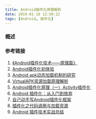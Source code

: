 ```yaml
---
title: Android插件化原理解析
date: 2019-01-10 12:50:22
tags: [Android, 插件化]
---
```


### 概述

>

<!--more-->



### 参考链接

1. [《Android插件化技术——原理篇》](https://mp.weixin.qq.com/s?__biz=MzA3NTYzODYzMg==&mid=2653579547&idx=1&sn=9f782f6c91c20fd0b17a6c3762b6e06a&chksm=84b3bb1cb3c4320ad660e3a4a274aa2e433bf0401389f38be337d01d2ba604714303e169d48a&mpshare=1&scene=23&srcid=0111lAPa4UGPssFMoc05pgLP#rd)
2. [Android插件化初体验](https://blog.csdn.net/zly921112/article/details/85287437)
3. [Android apk动态加载机制的研究](https://blog.csdn.net/singwhatiwanna/article/details/22597587)
4. [VirtualAPK资源加载原理解析](https://www.notion.so/VirtualAPK-1fce1a910c424937acde9528d2acd537)
5. [Android插件化原理（一）Activity插件化](https://blog.csdn.net/itachi85/article/details/80574390)
6. [Android 插件化：从入门到放弃](https://www.infoq.cn/article/android-plug-ins-from-entry-to-give-up)
7. [自己动手写Android插件化框架](https://www.jianshu.com/p/3260baad0979)
8. [插件化之代码调用与加载资源](https://www.jianshu.com/p/1bf0fd8d057c)
9. [Android 插件技术实战总结](https://mp.weixin.qq.com/s/1p5Y0f5XdVXN2EZYT0AM_A)